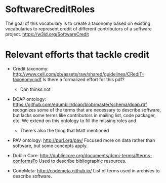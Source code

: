 # SoftwareCreditRoles
The goal of this vocabulary is to create a taxonomy based on existing vocabularies to represent credit of different contributors of a software project.
https://w3id.org/SoftwareCredit

# Relevant efforts that tackle credit 

* Credit taxonomy: http://www.cell.com/pb/assets/raw/shared/guidelines/CRediT-taxonomy.pdf Is there a formalized effort for this pdf?
  * Dan thinks not
	
* DOAP ontology: https://github.com/edumbill/doap/blob/master/schema/doap.rdf recognizes some of the terms that are necessary to describe software, but lacks some terms like contributors in mailing list, code packager, etc. We extend on this ontology to fill the missing roles and 
  * There's also the thing that Matt mentioned

* PAV ontology: http://purl.org/pav/ Focused more on data rather than software, but some concepts apply.

* Dublin Core: http://dublincore.org/documents/dcmi-terms/#terms-conformsTo Used to describe bibliographic resources.
	
* CodeMeta: http://codemeta.github.io/ List of terms used in archives to describe software.

